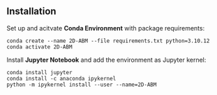 ## Installation

Set up and acitvate **Conda Environment** with package requirements:
```
conda create --name 2D-ABM --file requirements.txt python=3.10.12
conda activate 2D-ABM
```
Install **Jupyter Notebook** and add the environment as Jupyter kernel:
```
conda install jupyter
conda install -c anaconda ipykernel
python -m ipykernel install --user --name=2D-ABM
```
